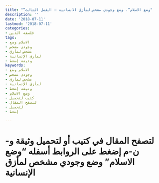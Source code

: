 ```yaml
---
title: "“وضع الاسلام”، وضع وجودي مشخص لمأزق الانسانية – الفصل الثالث"
description: ''
date: '2018-07-11'
lastmod: '2018-07-11'
categories:
- فلسفة الدين
tags:
- الاسلام وضع
- وجودي مشخص
- مشخص لمأزق
- لمأزق الإنسانية
- وثيقة إضغط
keywords:
- الاسلام وضع
- وجودي مشخص
- مشخص لمأزق
- لمأزق الإنسانية
- وثيقة إضغط
- وضع الاسلام
- كتيب لتحميل
- لتصفح المقال
- لتحميل
- إضغط

---
```

# **لتصفح المقال في كتيب أو لتحميل وثيقة و-ن-م إضغط على الروابط أسفله** **“وضع الاسلام” وضع وجودي مشخص لمأزق الإنسانية**

###